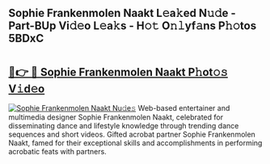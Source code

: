 ## Sophie Frankenmolen Naakt L𝚎a𝚔ed N𝚞𝚍e - Part-BUp Vi𝚍𝚎o L𝚎a𝚔s - H𝚘𝚝 O𝚗𝚕yf𝚊ns P𝚑𝚘tos 5BDxC

# <h2><a href="http://kf6io3l.oniu.top/?m=Sophie+Frankenmolen+Naakt">🔗👉 🔴 Sophie Frankenmolen Naakt P𝚑ot𝚘𝚜 V𝚒d𝚎o</a></h2>

[![Sophie Frankenmolen Naakt Nu𝚍e𝚜](https://i.imgur.com/0qMVB7G.gif)](http://kf6io3l.oniu.top/?m=Sophie+Frankenmolen+Naakt)
Web-based entertainer and multimedia designer Sophie Frankenmolen Naakt, celebrated for disseminating dance and lifestyle knowledge through trending dance sequences and short videos. Gifted acrobat partner Sophie Frankenmolen Naakt, famed for their exceptional skills and accomplishments in performing acrobatic feats with partners.  
